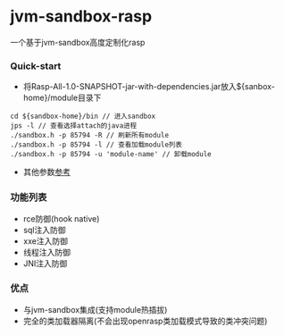 # jvm-sandbox-rasp
一个基于jvm-sandbox高度定制化rasp
### Quick-start
- 将Rasp-All-1.0-SNAPSHOT-jar-with-dependencies.jar放入${sanbox-home}/module目录下
```shell
cd ${sandbox-home}/bin // 进入sandbox
jps -l // 查看选择attach的java进程
./sandbox.h -p 85794 -R // 刷新所有module
./sandbox.h -p 85794 -l // 查看加载module列表
./sandbox.h -p 85794 -u 'module-name' // 卸载module
```
- 其他参数[参考](https://github.com/alibaba/jvm-sandbox/wiki/USER-INSTALL-and-CONFIG)
### 功能列表
- rce防御(hook native)
- sql注入防御
- xxe注入防御
- 线程注入防御
- JNI注入防御
### 优点
- 与jvm-sandbox集成(支持module热插拔)
- 完全的类加载器隔离(不会出现openrasp类加载模式导致的类冲突问题)
